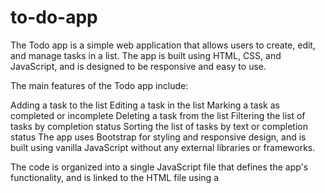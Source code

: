 # to-do-app
The Todo app is a simple web application that allows users to create, edit, and manage tasks in a list. The app is built using HTML, CSS, and JavaScript, and is designed to be responsive and easy to use.

The main features of the Todo app include:

Adding a task to the list
Editing a task in the list
Marking a task as completed or incomplete
Deleting a task from the list
Filtering the list of tasks by completion status
Sorting the list of tasks by text or completion status
The app uses Bootstrap for styling and responsive design, and is built using vanilla JavaScript without any external libraries or frameworks.

The code is organized into a single JavaScript file that defines the app's functionality, and is linked to the HTML file using a <script> tag. The app uses event listeners to handle user input and updates the DOM dynamically to reflect changes to the list of tasks.
